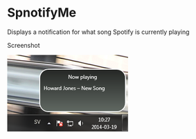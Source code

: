 SpnotifyMe
==========

Displays a notification for what song Spotify is currently playing


Screenshot

![Alt text](/spnotifyme.png "SpotnifyMe Screenshot")

